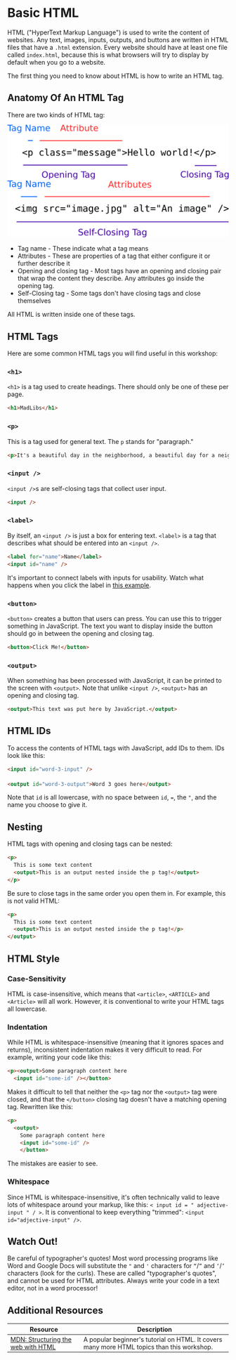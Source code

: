 # Basic HTML

HTML ("HyperText Markup Language") is used to write the content of websites. Any text, images, inputs, outputs, and buttons are written in HTML files that have a `.html` extension. Every website should have at least one file called `index.html`, because this is what browsers will try to display by default when you go to a website.

The first thing you need to know about HTML is how to write an HTML tag.

## Anatomy Of An HTML Tag

There are two kinds of HTML tag:

![Double HTML tag](assets/anatomy-of-a-tag-double.png)
![Single HTML tag](assets/anatomy-of-a-tag-single.png)

* Tag name - These indicate what a tag means
* Attributes - These are properties of a tag that either configure it or further describe it
* Opening and closing tag - Most tags have an opening and closing pair that wrap the content they describe. Any attributes go inside the opening tag.
* Self-Closing tag - Some tags don't have closing tags and close themselves

All HTML is written inside one of these tags.

## HTML Tags

Here are some common HTML tags you will find useful in this workshop:

### `<h1>`

`<h1>` is a tag used to create headings. There should only be one of these per page.

```html
<h1>MadLibs</h1>
```

### `<p>`

This is a tag used for general text. The `p` stands for "paragraph."

```html
<p>It's a beautiful day in the neighborhood, a beautiful day for a neighbor. Could you be mine? Would you be mine?</p>
```

### `<input />`

`<input />`s are self-closing tags that collect user input.

```html
<input />
```

### `<label>`

By itself, an `<input />` is just a box for entering text. `<label>` is a tag that describes what should be entered into an `<input />`.

```html
<label for="name">Name</label>
<input id="name" />
```

It's important to connect labels with inputs for usability. Watch what happens when you click the label in [this example](https://codesandbox.io/s/brave-shape-hdnbg).

### `<button>`

`<button>` creates a button that users can press. You can use this to trigger something in JavaScript. The text you want to display inside the button should go in between the opening and closing tag.

```html
<button>Click Me!</button>
```

### `<output>`

When something has been processed with JavaScript, it can be printed to the screen with `<output>`. Note that unlike `<input />`, `<output>` has an opening and closing tag.

```html
<output>This text was put here by JavaScript.</output>
```

## HTML IDs

To access the contents of HTML tags with JavaScript, add IDs to them. IDs look like this:

```html
<input id="word-3-input" />

<output id="word-3-output">Word 3 goes here</output>
```

Note that `id` is all lowercase, with no space between `id`, `=`, the `"`, and the name you choose to give it.

## Nesting

HTML tags with opening and closing tags can be nested:

```html
<p>
  This is some text content
  <output>This is an output nested inside the p tag!</output>
</p>
```

Be sure to close tags in the same order you open them in. For example, this is not valid HTML:

```html
<p>
  This is some text content
  <output>This is an output nested inside the p tag!</p>
</output>
```

## HTML Style

### Case-Sensitivity

HTML is case-insensitive, which means that `<article>`, `<ARTICLE>` and `<Article>` will all work. However, it is conventional to write your HTML tags all lowercase.

### Indentation

While HTML is whitespace-insensitive (meaning that it ignores spaces and returns), inconsistent indentation makes it very difficult to read. For example, writing your code like this:

```html
<p><output>Some paragraph content here
  <input id="some-id" /></button>
```

Makes it difficult to tell that neither the `<p>` tag nor the `<output>` tag were closed, and that the `</button>` closing tag doesn't have a matching opening tag. Rewritten like this:

```html
<p>
  <output>
    Some paragraph content here
    <input id="some-id" />
    </button>
```

The mistakes are easier to see.

### Whitespace

Since HTML is whitespace-insensitive, it's often technically valid to leave lots of whitespace around your markup, like this: `< input id = " adjective-input " / >`. It is conventional to keep everything "trimmed": `<input id="adjective-input" />`.

## Watch Out!

Be careful of typographer's quotes! Most word processing programs like Word and Google Docs will substitute the `"` and `'` characters for `“`/`”` and `‘`/`’` characters (look for the curls). These are called "typographer's quotes", and cannot be used for HTML attributes. Always write your code in a text editor, not in a word processor!

## Additional Resources

| Resource | Description |
| --- | --- |
| [MDN: Structuring the web with HTML](https://developer.mozilla.org/en-US/docs/Learn/HTML) | A popular beginner's tutorial on HTML. It covers many more HTML topics than this workshop. |
